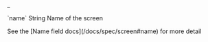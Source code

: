 _<tr>
  <td>`name`</td>
  <td>String</td>
  <td>Name of the screen
    <p>See the [Name field docs](/docs/spec/screen#name) for more detail</p>
  </td>
</tr>
